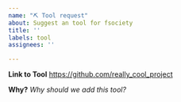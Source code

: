 ```yaml
---
name: "⛏️ Tool request"
about: Suggest an tool for fsociety
title: ''
labels: tool
assignees: ''

---
```


**Link to Tool**
https://github.com/really_cool_project

**Why?**
_Why should we add this tool?_
